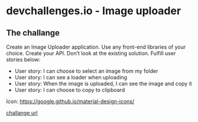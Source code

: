 # devchallenges.io - Image uploader


## The challange

Create an Image Uploader application. Use any front-end libraries of your choice. Create your API. Don’t look at the existing solution. Fulfill user stories below:

- User story: I can choose to select an image from my folder
- User story: I can see a loader when uploading
- User story: When the image is uploaded, I can see the image and copy it
- User story: I can choose to copy to clipboard

Icon: https://google.github.io/material-design-icons/


[challange url](https://devchallenges.io/challenges/O2iGT9yBd6xZBrOcVirx)
